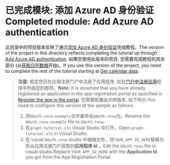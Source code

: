 # <a name="completed-module-add-azure-ad-authentication"></a><span data-ttu-id="49a2d-101">已完成模块: 添加 Azure AD 身份验证</span><span class="sxs-lookup"><span data-stu-id="49a2d-101">Completed module: Add Azure AD authentication</span></span>

<span data-ttu-id="49a2d-102">此目录中的项目版本反映了通过[添加 Azure AD 身份验证](https://docs.microsoft.com/graph/training/uwp-tutorial?tutorial-step=3)完成教程。</span><span class="sxs-lookup"><span data-stu-id="49a2d-102">The version of the project in this directory reflects completing the tutorial up through [Add Azure AD authentication](https://docs.microsoft.com/graph/training/uwp-tutorial?tutorial-step=3).</span></span> <span data-ttu-id="49a2d-103">如果您使用此版本的项目, 您需要完成教程的其余部分 (从[获取日历数据](https://docs.microsoft.com/graph/training/uwp-tutorial?tutorial-step=4)开始)。</span><span class="sxs-lookup"><span data-stu-id="49a2d-103">If you use this version of the project, you need to complete the rest of the tutorial starting at [Get calendar data](https://docs.microsoft.com/graph/training/uwp-tutorial?tutorial-step=4).</span></span>

> <span data-ttu-id="49a2d-104">**注意:** 假定您已在应用注册门户中注册了应用程序, 如在[门户中注册应用](https://docs.microsoft.com/graph/training/uwp-tutorial?tutorial-step=2)程序中所指定的那样。</span><span class="sxs-lookup"><span data-stu-id="49a2d-104">**Note:** It is assumed that you have already registered an application in the app registration portal as specified in [Register the app in the portal](https://docs.microsoft.com/graph/training/uwp-tutorial?tutorial-step=2).</span></span> <span data-ttu-id="49a2d-105">您需要配置此示例版本, 如下所示:</span><span class="sxs-lookup"><span data-stu-id="49a2d-105">You need to configure this version of the sample as follows:</span></span>
>
> 1. <span data-ttu-id="49a2d-106">将`OAuth.resw.example`文件重命名`OAuth.resw`为。</span><span class="sxs-lookup"><span data-stu-id="49a2d-106">Rename the `OAuth.resw.example` file to `OAuth.resw`.</span></span>
> 1. <span data-ttu-id="49a2d-107">在`graph-tutorial.sln` Visual Studio 中打开。</span><span class="sxs-lookup"><span data-stu-id="49a2d-107">Open `graph-tutorial.sln` in Visual Studio.</span></span>
> 1. <span data-ttu-id="49a2d-108">在 visual `OAuth.resw` studio 中编辑文件。将`YOUR_APP_ID_HERE`替换为你从应用注册门户获取的**应用程序 Id** 。</span><span class="sxs-lookup"><span data-stu-id="49a2d-108">Edit the `OAuth.resw` file in visual studio.Replace `YOUR_APP_ID_HERE` with the **Application Id** you got from the App Registration Portal.</span></span>